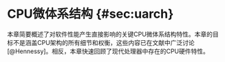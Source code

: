 # CPU微体系结构 {#sec:uarch}

本章简要概述了对软件性能产生直接影响的关键CPU微体系结构特性。本章的目标不是涵盖CPU架构的所有细节和权衡，这些内容已在文献中广泛讨论 [@Hennessy]。相反，本章快速回顾了现代处理器中存在的CPU硬件特性。